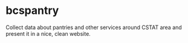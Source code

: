 # bcspantry
Collect data about pantries and other services around CSTAT area and present it in a nice, clean website.
